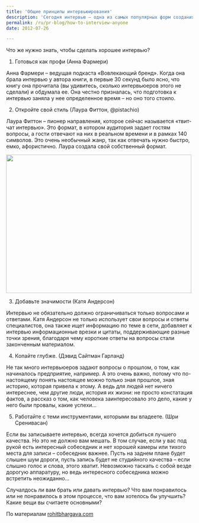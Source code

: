 ```yaml
---
title: 'Общие принципы интервьюирования'
description: 'Сегодня интервью – одна из самых популярных форм создания контента. Однако хорошее интервью – это намного, намного больше, чем просто список вопросов. Вы наверное, замечали, что не все интервью, которые вы встречаете в сети, действительно хороши, даже если вопросы задаются интересному человеку.'
permalink: /ru/pr-blog/how-to-interview-anyone
date: 2012-07-26

---
```


Что же нужно знать, чтобы сделать хорошее интервью?

 1. Готовься как профи (Анна Фармери)

Анна Фармери – ведущая подкаста «Вовлекающий бренд». Когда она брала интервью  у автора книги, в первые 30 секунд было ясно, что книгу она прочитала (вы удивитесь, сколько интервьюеров этого не сделали) и обдумала ее. Она честно призналась, что подготовка к интервью заняла у нее определенное время – но оно того стоило.

2. Откройте свой стиль (Лаура Фиттон,  @pistachio)

 Лаура Фиттон – пионер направления, которое сейчас называется «твит-чат интервью». Это формат, в котором аудитория задает гостям вопросы, а гости отвечают на них в реальном времени и в рамках 140 символов. Это очень необычный жанр, так как отвечать нужно быстро, емко, афористично. Лаура создала свой собственный формат.

<img src="{{ site.assets }}/upload/5373103579_513e8cebc4.jpg" alt="" class="post__img" width="500" height="374">

3. Добавьте значимости (Катя Андерсон)

Интервью не обязательно должно ограничиваться только вопросами и ответами. Катя Андерсон не только использует свои вопросы и ответы специалистов, она также ищет информацию по теме в сети, добавляет к интервью информационные врезки и цитаты, поддерживающие разные точки зрения, благодаря чему короткие ответы на вопросы стали законченным материалом.

4. Копайте глубже. (Дэвид Сайтман Гарланд)

 Не так много интервьюеров задают вопросы о прошлом, о том, как начиналось предприятие, например. А это очень важно, потому что по-настоящему понять настоящее можно только зная прошлое, зная историю, которая привела к этому. А ведь для людей нет ничего интереснее, чем другие люди, история их жизни: не просто констатация фактов, а рассказ о том, как человека заинтересовало это дело, какие у него были провалы, какие успехи…

5. Работайте с теми инструментами, которыми вы владеете.  (Шри Сренивасан)

 Если вы записываете интервью, всегда хочется добиться лучшего качества. Но это не должно вам мешать. В том случае, если у вас под рукой есть интересный собеседник и нет хорошей камеры или тихого места для записи – собеседник важнее. Пусть на заднем плане будет слышен шум дороги, пусть запись будет не студийного качества – если слышно голос и слова, этого хватит. Невозможно таскать  с собой везде дорогую аппаратуру, но ведь интересного собеседника можно встретить неожиданно…

Случалдось ли вам брать или давать интервью? Что вам понравилось или не понравилось в этом  процессе, что вам хотелось бы улучшить? Какие вещи вы считаете основными?

По материалам <a href="https://www.rohitbhargava.com/2012/06/how-to-interview-anyone-5-lessons-from-amazing-interviewers.html">rohitbhargava.com</a>

